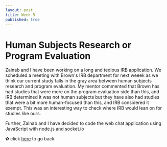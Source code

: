```yaml
---
layout: post
title: Week 5
published: true
---
```


# Human Subjects Research or Program Evaluation 

Zainab and I have been working on a long and tedious IRB application. We scheduled a meeting with Brown's IRB department for next weeek as we think our current study falls in the gray area between human subjects research and program evaluation. My mentor commented that Brown has had studies that were more on the program evaluation side than this, and IRB determined it was not human subjects but they have also had studies that were a bit more human-focused than this, and IRB considered it exempt. This was an interesting way to check where IRB would lean on for studies like ours. 

Further, Zainab and I have decided to code the web chat application using JavaScript with node.js and socket.io 

✿ click [here](https://momentine.github.io/) to go back
